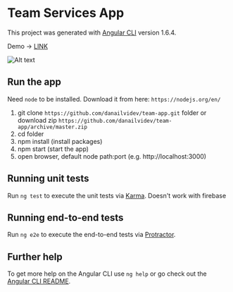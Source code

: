 # Team Services App

This project was generated with [Angular CLI](https://github.com/angular/angular-cli) version 1.6.4.

Demo -> [LINK](https://webadventure.org/team-app)

![Alt text](https://webadventure.org/teamk-app/team-app.jpg?raw=true "Sample")

## Run the app

Need `node` to be installed. Download it from here: `https://nodejs.org/en/`
1. git clone `https://github.com/danailvidev/team-app.git` folder or download zip `https://github.com/danailvidev/team-app/archive/master.zip`
2. cd folder
3. npm install (install packages)
4. npm start (start the app)
5. open browser, default node path:port (e.g. http://localhost:3000)

## Running unit tests

Run `ng test` to execute the unit tests via [Karma](https://karma-runner.github.io).
Doesn't work with firebase

## Running end-to-end tests

Run `ng e2e` to execute the end-to-end tests via [Protractor](http://www.protractortest.org/).

## Further help

To get more help on the Angular CLI use `ng help` or go check out the [Angular CLI README](https://github.com/angular/angular-cli/blob/master/README.md).
